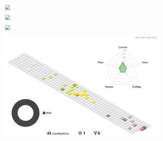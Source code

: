 ![](https://komarev.com/ghpvc/?username=naokoo&label=PROFILE+VIEWS)

![](https://github-profile-summary-cards.vercel.app/api/cards/profile-details?username=naokoo&theme=dracula)

![](https://github-readme-stats.vercel.app/api?username=naokoo&count_private=true&show_icons=true&theme=dracula)

![](./profile-3d-contrib/profile-season-animate.svg)
